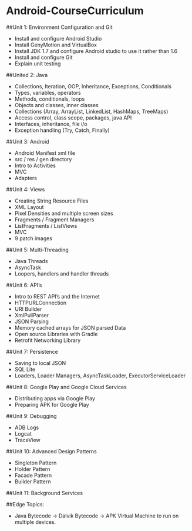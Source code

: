 Android-CourseCurriculum
=================


##Unit 1: Environment Configuration and Git

  - Install and configure Android Studio
  - Install GenyMotion and VirtualBox 
  - Install JDK 1.7 and configure Android studio to use it rather than 1.6 
  - Install and configure Git  
  - Explain unit testing 

##United 2: Java 

  - Collections, Iteration, OOP, Inheritance, Exceptions, Conditionals
  - Types, variables, operators 
  - Methods, conditionals, loops
  - Objects and classes, inner classes 
  - Collections (Array, ArrayList, LinkedList, HashMaps, TreeMaps)  
  - Access control, class scope, packages, java API 
  - Interfaces, inheritance, file i/o 
  - Exception handling (Try, Catch, Finally) 

##Unit 3: Android

  - Android Manifest xml file 
  - src / res / gen directory 
  - Intro to Activities 
  - MVC
  - Adapters

##Unit 4: Views

  - Creating String Resource Files 
  - XML Layout 
  - Pixel Densities and multiple screen sizes 
  - Fragments / Fragment Managers 
  - ListFragments / ListViews 
  - MVC
  - 9 patch images 

##Unit 5: Multi-Threading 

  - Java Threads 
  - AsyncTask
  - Loopers, handlers and handler threads 

##Unit 6: API’s 

  - Intro to REST API’s and the Internet 
  - HTTPURLConnection 
  - URI Builder 
  - XmlPullParser
  - JSON Parsing 
  - Memory cached arrays for JSON parsed Data 
  - Open source Libraries with Gradle 
  - Retrofit Networking Library

##Unit 7: Persistence 

  - Saving to local JSON 
  - SQL Lite 
  - Loaders, Loader Managers, AsyncTaskLoader, ExecutorServiceLoader

##Unit 8: Google Play and Google Cloud Services 
  - Distributing apps via Google Play 
  - Preparing APK for Google Play 

##Unit 9: Debugging 
  - ADB Logs 
  - Logcat
  - TraceView 

##Unit 10: Advanced Design Patterns 

  - Singleton Pattern 
  - Holder Pattern 
  - Facade Pattern 
  - Builder Pattern 

##Unit 11: Background Services 


##Edge Topics: 

  - Java Bytecode -> Dalvik Bytecode -> APK Virtual Machine to run on multiple devices.  
